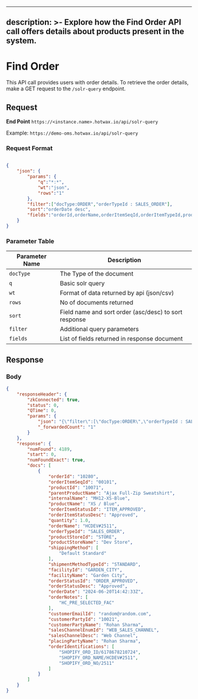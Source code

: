 
---
description: >-
  Explore how the Find Order API call offers details about products present in the system.
---

# Find Order

This API call provides users with order details. To retrieve the order details, make a GET request to the `/solr-query` endpoint.

## Request
**End Point** `https://<instance.name>.hotwax.io/api/solr-query`

Example: `https://demo-oms.hotwax.io/api/solr-query`

### Request Format

```json

{
    "json": {
        "params": {
            "q":"*:*",
            "wt":"json",
            "rows":"1"
        },
        "filter":["docType:ORDER","orderTypeId : SALES_ORDER"],
        "sort":"orderDate desc",
        "fields":"orderId,orderName,orderItemSeqId,orderItemTypeId,productId,parentProductName,productName,productTypeId,internalName,productTypeDesc,isPromo,supplierProductId,quantity,unitPrice,unitListPrice,orderItemStatusId,orderItemStatusDesc,orderItemSubTotal,orderItemAssocTypeId,supplierPartyIds,salesRepName,salesChannelEnumId,salesChannelDesc,orderTypeId,productStoreId,productStoreName,orderStatusId,orderStatusDesc,statusSeqId,orderRoles,customerPartyId,customerEmailId,customerPartyName,shipToCountry,shipToState,shipToCity,shippingMethod,supplierPartyId,supplierPartyName,orderDate,orderNotes,orderDateString,estimatedDeliveryDate,autoCancelDate,correspondingPoId,title,facilityId,facilityName,orderGrandTotal,orderSize,lastInventoryCount,categoryHierarchy,workEffortId,workEffortTypeId,currentStatus,workEffortPurposeTypeId,workEffortParentId,priority,workEffortName,description,estimatedStartDate,estimatedCompletionDate,actualStartDate,actualCompletionDate,backOrderedQuantity,orderToReleaseTime,releaseToPickTime,pickToShipTime,partyClassificationGroupIds,currencyUomId,placingPartyName,placingPartyId,primaryProductCategoryNameFacet,priceType,promoCodeIds,orderIdentifications,promisedDatetime,shipmentMethodTypeId"
    }
}
```

### Parameter Table

| Parameter Name            | Description                          |
| ------------------------- | ------------------------------------ |
| `docType`                 | The Type of the document             |
| `q`                 |  Basic solr query|
| `wt`                 | Format of data returned by api (json/csv)|
| `rows`                 | No of documents returned |
| `sort`                 | Field name and sort order (asc/desc) to sort response |
| `filter`                 | Additional query parameters|
| `fields`                 | List of fields returned in response document |



## Response

### Body

```json
{
    "responseHeader": {
        "zkConnected": true,
        "status": 0,
        "QTime": 0,
        "params": {
            "json": "{\"filter\":[\"docType:ORDER\",\"orderTypeId : SALES_ORDER\"],\"sort\":\"orderDate desc\",\"params\":{\"q\":\"*:*\",\"wt\":\"json\",\"rows\":\"1\"},\"fields\":\"orderId,orderName,orderItemSeqId,orderItemTypeId,productId,parentProductName,productName,productTypeId,internalName,productTypeDesc,isPromo,supplierProductId,quantity,unitPrice,unitListPrice,orderItemStatusId,orderItemStatusDesc,orderItemSubTotal,orderItemAssocTypeId,supplierPartyIds,salesRepName,salesChannelEnumId,salesChannelDesc,orderTypeId,productStoreId,productStoreName,orderStatusId,orderStatusDesc,statusSeqId,orderRoles,customerPartyId,customerEmailId,customerPartyName,shipToCountry,shipToState,shipToCity,shippingMethod,supplierPartyId,supplierPartyName,orderDate,orderNotes,orderDateString,estimatedDeliveryDate,autoCancelDate,correspondingPoId,title,facilityId,facilityName,orderGrandTotal,orderSize,lastInventoryCount,categoryHierarchy,workEffortId,workEffortTypeId,currentStatus,workEffortPurposeTypeId,workEffortParentId,priority,workEffortName,description,estimatedStartDate,estimatedCompletionDate,actualStartDate,actualCompletionDate,backOrderedQuantity,orderToReleaseTime,releaseToPickTime,pickToShipTime,partyClassificationGroupIds,currencyUomId,placingPartyName,placingPartyId,primaryProductCategoryNameFacet,priceType,promoCodeIds,orderIdentifications,promisedDatetime,shipmentMethodTypeId\"}",
            "_forwardedCount": "1"
        }
    },
    "response": {
        "numFound": 4189,
        "start": 0,
        "numFoundExact": true,
        "docs": [
            {
                "orderId": "10280",
                "orderItemSeqId": "00101",
                "productId": "10071",
                "parentProductName": "Ajax Full-Zip Sweatshirt",
                "internalName": "MH12-XS-Blue",
                "productName": "XS / Blue",
                "orderItemStatusId": "ITEM_APPROVED",
                "orderItemStatusDesc": "Approved",
                "quantity": 1.0,
                "orderName": "HCDEV#2511",
                "orderTypeId": "SALES_ORDER",
                "productStoreId": "STORE",
                "productStoreName": "Dev Store",
                "shippingMethod": [
                    "Default Standard"
                ],
                "shipmentMethodTypeId": "STANDARD",
                "facilityId": "GARDEN_CITY",
                "facilityName": "Garden City",
                "orderStatusId": "ORDER_APPROVED",
                "orderStatusDesc": "Approved",
                "orderDate": "2024-06-20T14:42:33Z",
                "orderNotes": [
                    "HC_PRE_SELECTED_FAC"
                ],
                "customerEmailId": "random@random.com",
                "customerPartyId": "10021",
                "customerPartyName": "Rohan Sharma",
                "salesChannelEnumId": "WEB_SALES_CHANNEL",
                "salesChannelDesc": "Web Channel",
                "placingPartyName": "Rohan Sharma",
                "orderIdentifications": [
                    "SHOPIFY_ORD_ID/6178678210724",
                    "SHOPIFY_ORD_NAME/HCDEV#2511",
                    "SHOPIFY_ORD_NO/2511"
                ]
            }
        ]
    }
}
```
